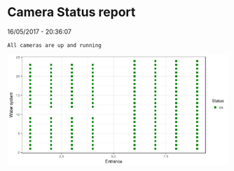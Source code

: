 Camera Status report
================
16/05/2017 - 20:36:07

    All cameras are up and running

![](camreport_files/figure-markdown_github/unnamed-chunk-2-1.png)
